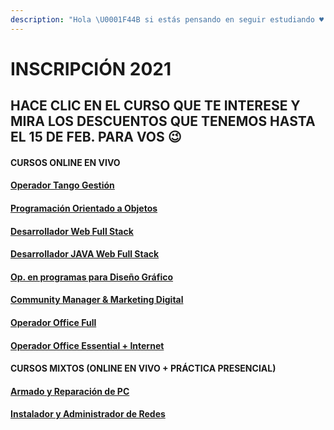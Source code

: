 ```yaml
---
description: "Hola \U0001F44B si estás pensando en seguir estudiando ♥ , tenemos una promo. No te quedes afuera. Vacantes limitadas \U0001F605 -"
---
```


# INSCRIPCIÓN 2021

## HACE CLIC EN EL CURSO QUE TE INTERESE Y MIRA LOS DESCUENTOS QUE TENEMOS HASTA EL 15 DE FEB. PARA VOS 😉

#### **CURSOS ONLINE EN VIVO**

#### [Operador Tango Gestión](cursos/untitled-1.md)

#### [Programación Orientado a Objetos](cursos/prog.-orientada-a-objetos.md)

#### [Desarrollador Web Full Stack](cursos/untitled-2.md)

#### [Desarrollador JAVA Web Full Stack](cursos/des.-java-web-full-stack.md)

#### [Op. en programas para Diseño Gráfico](cursos/op.-en-programas-para-diseno-grafico.md)

#### [Community Manager & Marketing Digital](cursos/community-magaer-and-marketing-digital.md)

#### [Operador Office Full](cursos/op.-office-full.md)

#### [Operador Office Essential + Internet](cursos/op.-office-essential-+-internet.md)

#### **CURSOS MIXTOS \(ONLINE EN VIVO + PRÁCTICA PRESENCIAL\)**

#### [Armado y Reparación de PC](cursos/armado-y-rep.-de-pc.md)

#### [Instalador y Administrador de Redes](cursos/instalador-y-admin.-de-redes.md)

